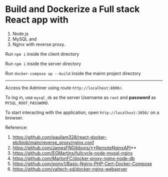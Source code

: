 # Build and Dockerize a Full stack React app with 
1. Node.js
2. MySQL and 
3. Nginx with reverse proxy.

Run `npm i` inside the client directory

Run `npm i` inside the server directory

Run `docker-compose up --build` inside the mainn project directory
****
Access the Adminer using route `http://localhost:8000/`.


To log in, use `mysql_db` as the server Username as `root` and **password** as `MYSQL_ROOT_PASSWORD`.

To start interacting with the application, open `http://localhost:3050/` on a browser.


Reference:
1. https://github.com/paullam328/react-docker-eb/blob/main/reverse_proxy/nginx.conf
2. https://github.com/JamesFNGibbons/**RemoteNginxAPI**
3. https://github.com/EGMartins/fullcycle-node-mysql-nginx
4. https://github.com/MarlonFC/docker-proxy-nginx-node-db
5. https://github.com/eoiny1/Basic-Nginx-PHP-Cert-Docker-Compose
6. https://github.com/valtech-sd/docker-nginx-webserver

